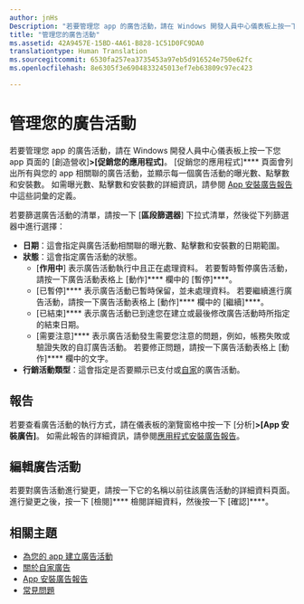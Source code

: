 ```yaml
---
author: jnHs
Description: "若要管理您 app 的廣告活動，請在 Windows 開發人員中心儀表板上按一下您 app 頁面的 [創造營收] &gt; [促銷您的應用程式]。"
title: "管理您的廣告活動"
ms.assetid: 42A9457E-15BD-4A61-B828-1C51D0FC9DA0
translationtype: Human Translation
ms.sourcegitcommit: 6530fa257ea3735453a97eb5d916524e750e62fc
ms.openlocfilehash: 8e6305f3e6904833245013ef7eb63809c97ec423

---
```


# 管理您的廣告活動


若要管理您 app 的廣告活動，請在 Windows 開發人員中心儀表板上按一下您 app 頁面的 [創造營收]****&gt;[促銷您的應用程式]****。 [促銷您的應用程式]**** 頁面會列出所有與您的 app 相關聯的廣告活動，並顯示每一個廣告活動的曝光數、點擊數和安裝數。 如需曝光數、點擊數和安裝數的詳細資訊，請參閱 [App 安裝廣告報告](app-install-ads-reports.md)中這些詞彙的定義。

若要篩選廣告活動的清單，請按一下 [**區段篩選器**] 下拉式清單，然後從下列篩選器中進行選擇：

-   **日期**：這會指定與廣告活動相關聯的曝光數、點擊數和安裝數的日期範圍。
-   **狀態**：這會指定廣告活動的狀態。
    -   [**作用中**] 表示廣告活動執行中且正在處理資料。 若要暫時暫停廣告活動，請按一下廣告活動表格上 [動作]**** 欄中的 [暫停]****。
    -   [已暫停]**** 表示廣告活動已暫時保留，並未處理資料。 若要繼續進行廣告活動，請按一下廣告活動表格上 [動作]**** 欄中的 [繼續]****。
    -   [已結束]**** 表示廣告活動已到達您在建立或最後修改廣告活動時所指定的結束日期。
    -   [需要注意]**** 表示廣告活動發生需要您注意的問題，例如，帳務失敗或驗證失敗的自訂廣告活動。 若要修正問題，請按一下廣告活動表格上 [動作]**** 欄中的文字。
-   **行銷活動類型**：這會指定是否要顯示已支付或[自家](about-house-ads.md)的廣告活動。

## 報告


若要查看廣告活動的執行方式，請在儀表板的瀏覽窗格中按一下 [分析]****&gt;[App 安裝廣告]****。 如需此報告的詳細資訊，請參閱[應用程式安裝廣告報告](app-install-ads-reports.md)。

## 編輯廣告活動


若要對廣告活動進行變更，請按一下它的名稱以前往該廣告活動的詳細資料頁面。 進行變更之後，按一下 [檢閱]**** 檢閱詳細資料，然後按一下 [確認]****。

## 相關主題


* [為您的 app 建立廣告活動](create-an-ad-campaign-for-your-app.md)
* [關於自家廣告](about-house-ads.md)
* [App 安裝廣告報告](app-install-ads-reports.md)
* [常見問題](common-questions.md)
 

 







<!--HONumber=Jun16_HO4-->


